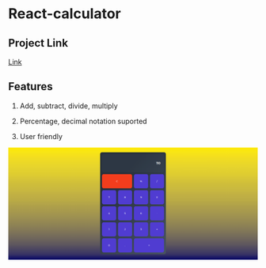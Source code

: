 # React-calculator

## Project Link
[Link](https://react-calculator-chi-amber.vercel.app/)

## Features
1. Add, subtract, divide, multiply 

2. Percentage, decimal notation suported

3. User friendly

![Capture](Capture.PNG)
